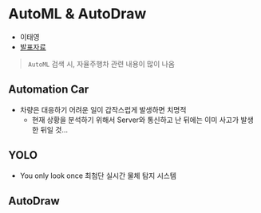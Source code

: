 # AutoML & AutoDraw
- 이태영
- [발표자료](https://www.slideshare.net/taeyounglee1447/io17ex-automl-autodraw?from_m_app=android)

> `AutoML` 검색 시, 자율주행차 관련 내용이 많이 나옴

## Automation Car
- 차량은 대응하기 어려운 일이 갑작스럽게 발생하면 치명적
  - 현재 상황을 분석하기 위해서 Server와 통신하고 난 뒤에는 이미 사고가 발생한 뒤일 것...

## YOLO
- You only look once 최첨단 실시간 물체 탐지 시스템

## AutoDraw
